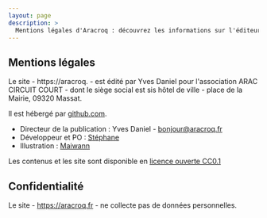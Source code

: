 ```yaml
---
layout: page
description: >
  Mentions légales d'Aracroq : découvrez les informations sur l'éditeur, l'hébergement, et les responsables du site. Aucune donnée personnelle n'est collectée, en accord avec nos valeurs de transparence et de respect de la vie privée.
---
```


## Mentions légales

Le site - https://aracroq. - est édité par Yves Daniel pour l'association ARAC CIRCUIT COURT - dont le siège social est sis hôtel de ville - place de la Mairie, 09320 Massat.

Il est hébergé par [github.com](https://github.com/pntbr/aracroq).

- Directeur de la publication : Yves Daniel - [bonjour@aracroq.fr](mailto:bonjour@aracroq.fr)
- Développeur et PO : [Stéphane](mailto:stephane@pntbr.fr)
- Illustration : [Maiwann](https://www.maiwann.net)

Les contenus et les site sont disponible en [licence ouverte CC0.1](https://creativecommons.org/publicdomain/zero/1.0/legalcode.fr#legal-code-title)


## Confidentialité

Le site - https://aracroq.fr - ne collecte pas de données personnelles.
